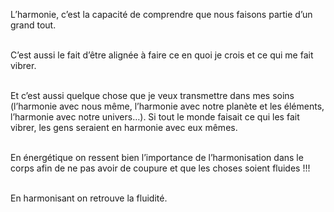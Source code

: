 L’harmonie, c’est la capacité de comprendre que nous faisons partie d’un grand tout.<br><br>

C’est aussi le fait d’être alignée à faire ce en quoi je crois et ce qui me fait vibrer.<br><br>

Et c’est aussi quelque chose que je veux transmettre dans mes soins (l’harmonie avec nous même, l’harmonie
avec notre planète et les éléments, l’harmonie avec notre univers…). Si tout le monde faisait ce qui les
fait vibrer, les gens seraient en harmonie avec eux mêmes.<br><br>

En énergétique on ressent bien l’importance de l’harmonisation dans le corps afin de ne pas
avoir de coupure et que les choses soient fluides !!!<br><br>

En harmonisant on retrouve la fluidité.